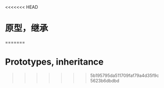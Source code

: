 <<<<<<< HEAD
# 原型，继承
=======
# Prototypes, inheritance
>>>>>>> 5b195795da511709faf79a4d35f9c5623b6dbdbd
